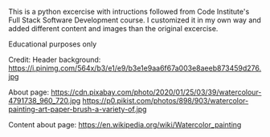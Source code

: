 This is a python excercise with intructions followed from Code Institute's Full Stack Software Development course.
I customized it in my own way and added different content and images than the original excercise.


Educational purposes only


Credit:
Header background: https://i.pinimg.com/564x/b3/e1/e9/b3e1e9aa6f67a003e8aeeb873459d276.jpg

About page:
https://cdn.pixabay.com/photo/2020/01/25/03/39/watercolour-4791738_960_720.jpg
https://p0.pikist.com/photos/898/903/watercolor-painting-art-paper-brush-a-variety-of.jpg

Content about page:
https://en.wikipedia.org/wiki/Watercolor_painting

